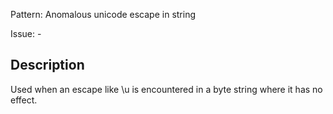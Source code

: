 Pattern: Anomalous unicode escape in string

Issue: -

## Description

Used when an escape like \u is encountered in a byte string where it has no effect.